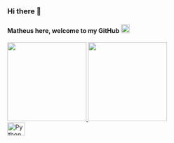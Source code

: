 ### Hi there 👋
#### Matheus here, welcome to my GitHub <img height="20" width="20" src="https://cdn.jsdelivr.net/gh/devicons/devicon/icons/github/github-original.svg">
          

<div>
  <a href="https://github.com/matbragan">
  <img height="180em" src="https://github-readme-stats.vercel.app/api?username=matbragan&show_icons=true&theme=transparent">
  <img height="180em" src="https://github-readme-stats.vercel.app/api/top-langs/?username=matbragan&show_icons=true&theme=transparent">
</div>

<div>
  <img align="center" alt="Python" height="30" width="40" src="https://cdn.jsdelivr.net/gh/devicons/devicon/icons/python/python-original.svg">
</div>        

<!--
**matbragan/matbragan** is a ✨ _special_ ✨ repository because its `README.md` (this file) appears on your GitHub profile.

Here are some ideas to get you started:

- 🔭 I’m currently working on ...
- 🌱 I’m currently learning ...
- 👯 I’m looking to collaborate on ...
- 🤔 I’m looking for help with ...
- 💬 Ask me about ...
- 📫 How to reach me: ...
- 😄 Pronouns: ...
- ⚡ Fun fact: ...
-->
